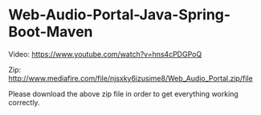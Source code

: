 # Web-Audio-Portal-Java-Spring-Boot-Maven
Video: https://www.youtube.com/watch?v=hns4cPDGPoQ

Zip: http://www.mediafire.com/file/njsxky6izusime8/Web_Audio_Portal.zip/file

Please download the above zip file in order to get everything working correctly.
